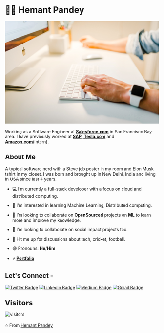# :man_technologist: Hemant Pandey

![](https://github.com/hemantpandey17/hemantpandey17/blob/master/austin-distel-Imc-IoZDMXc-unsplash%20(1).jpg)

Working as a Software Engineer at <a href="https://www.salesforce.com/"> <b>Salesforce.com</b></a> in San Francisco Bay area. I have previously worked at <a href="https://www.sap.com/"> <b>SAP</b></a>,<a href="https://www.tesla.com/"> <b>Tesla.com</b></a> and <a href="https://http://www.amazon.com/"> <b>Amazon.com</b></a>(intern).

## About Me

A typical software nerd with a Steve job poster in my room and Elon Musk tshirt in my closet. I was born and brought up in New Delhi, India and living in USA since last 4 years.

- 💻 I’m currently a full-stack developer with a focus on cloud and distributed computing.

- 🌱 I'm interested in learning Machine Learning, Distributed computing.

- 🔭 I’m looking to collaborate on **OpenSourced** projects on **ML** to learn more and improve my knowledge.

- 👯 I'm looking to collaborate on social impact projects too.

- 💬 Hit me up for discussions about tech, cricket, football.

- 😄 Pronouns: **He**/**Him**

- ⚡ <a href="https://hemantpandey17.github.io"> <b>Portfolio</b></a>

## Let's Connect -

[![Twitter Badge](https://img.shields.io/badge/-@hemant_pandey17-1ca0f1?style=flat-square&labelColor=1ca0f1&logo=twitter&logoColor=white&link=https://twitter.com/hemant_pandey17)](https://twitter.com/hemant_pandey17) [![Linkedin Badge](https://img.shields.io/badge/-hemant-pandey-blue?style=flat-square&logo=Linkedin&logoColor=white&link=https://www.linkedin.com/in/hemant-pandey/)](https://www.linkedin.com/in/hemant-pandey/) [![Medium Badge](https://img.shields.io/badge/-@hemantpandey17-03a57a?style=flat-square&labelColor=000000&logo=Medium&link=https://medium.com/@hemantpandey17)](https://medium.com/@hemantpandey17)
[![Gmail Badge](https://img.shields.io/badge/-hemant.pandey17@gmail.com-c14438?style=flat-square&logo=Gmail&logoColor=white&link=mailto:hemant.pandey17@gmail.com)](mailto:ahemant.pandey17@gmail.com)

## 𝗩𝗶𝘀𝗶𝘁𝗼𝗿𝘀

![visitors](https://visitor-badge.glitch.me/badge?page_id=hemantpandey17.hemantpandey17)
<br><br>
⭐ From [Hemant Pandey](https://github.com/hemantpandey17)
